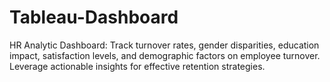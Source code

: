 # Tableau-Dashboard
HR Analytic Dashboard: Track turnover rates, gender disparities, education impact, satisfaction levels, and demographic factors on employee turnover. Leverage actionable insights for effective retention strategies.
